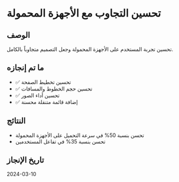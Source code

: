 # تحسين التجاوب مع الأجهزة المحمولة

## الوصف
تحسين تجربة المستخدم على الأجهزة المحمولة وجعل التصميم متجاوباً بالكامل.

## ما تم إنجازه
- ✅ تحسين تخطيط الصفحة
- ✅ تحسين حجم الخطوط والمسافات
- ✅ تحسين أداء الصور
- ✅ إضافة قائمة متنقلة محسنة

## النتائج
- تحسن بنسبة 50% في سرعة التحميل على الأجهزة المحمولة
- تحسن بنسبة 35% في تفاعل المستخدمين

## تاريخ الإنجاز
2024-03-10 